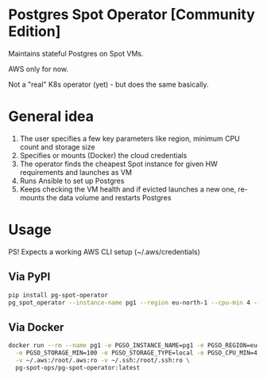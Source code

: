 
# Postgres Spot Operator [Community Edition]

Maintains stateful Postgres on Spot VMs.

AWS only for now.

Not a "real" K8s operator (yet) - but does the same basically. 

# General idea

1. The user specifies a few key parameters like region, minimum CPU count and storage size
2. Specifies or mounts (Docker) the cloud credentials
3. The operator finds the cheapest Spot instance for given HW requirements and launches as VM
4. Runs Ansible to set up Postgres
5. Keeps checking the VM health and if evicted launches a new one, re-mounts the data volume and restarts Postgres   


# Usage

PS! Expects a working AWS CLI setup (~/.aws/credentials)

## Via PyPI

```bash
pip install pg-spot-operator
pg_spot_operator --instance-name pg1 --region eu-north-1 --cpu-min 4 --storage-min 100
```
 
## Via Docker

```bash
docker run --rm --name pg1 -e PGSO_INSTANCE_NAME=pg1 -e PGSO_REGION=eu-west-1 \
  -e PGSO_STORAGE_MIN=100 -e PGSO_STORAGE_TYPE=local -e PGSO_CPU_MIN=4 \
  -v ~/.aws:/root/.aws:ro -v ~/.ssh:/root/.ssh:ro \
  pg-spot-ops/pg-spot-operator:latest
```
